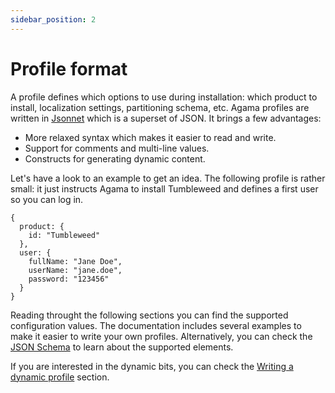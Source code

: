 ```yaml
---
sidebar_position: 2
---
```


# Profile format

A profile defines which options to use during installation: which product to install, localization
settings, partitioning schema, etc. Agama profiles are written in [Jsonnet](https://jsonnet.org/)
which is a superset of JSON. It brings a few advantages:

- More relaxed syntax which makes it easier to read and write.
- Support for comments and multi-line values.
- Constructs for generating dynamic content.

Let's have a look to an example to get an idea. The following profile is rather small: it just
instructs Agama to install Tumbleweed and defines a first user so you can log in.

```jsonnet
{
  product: {
    id: "Tumbleweed"
  },
  user: {
    fullName: "Jane Doe",
    userName: "jane.doe",
    password: "123456"
  }
}
```

Reading throught the following sections you can find the supported configuration values. The
documentation includes several examples to make it easier to write your own profiles. Alternatively,
you can check the
[JSON Schema](https://github.com/openSUSE/agama/blob/master/rust/agama-lib/share/profile.schema.json)
to learn about the supported elements.

If you are interested in the dynamic bits, you can check the [Writing a dynamic
profile](../profile/dynamic) section.
